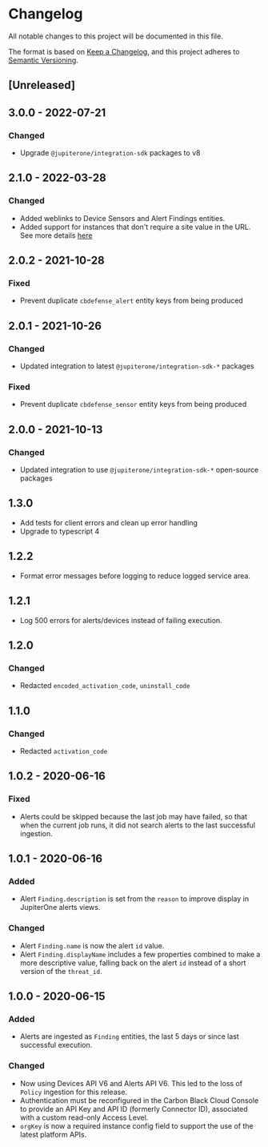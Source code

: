 # Changelog

All notable changes to this project will be documented in this file.

The format is based on [Keep a Changelog](https://keepachangelog.com/en/1.0.0/),
and this project adheres to
[Semantic Versioning](https://semver.org/spec/v2.0.0.html).

## [Unreleased]

## 3.0.0 - 2022-07-21

### Changed

- Upgrade `@jupiterone/integration-sdk` packages to v8

## 2.1.0 - 2022-03-28

### Changed

- Added weblinks to Device Sensors and Alert Findings entities.
- Added support for instances that don't require a site value in the URL. See
  more details
  [here](https://developer.carbonblack.com/reference/carbon-black-cloud/authentication/#building-your-base-urls)

## 2.0.2 - 2021-10-28

### Fixed

- Prevent duplicate `cbdefense_alert` entity keys from being produced

## 2.0.1 - 2021-10-26

### Changed

- Updated integration to latest `@jupiterone/integration-sdk-*` packages

### Fixed

- Prevent duplicate `cbdefense_sensor` entity keys from being produced

## 2.0.0 - 2021-10-13

### Changed

- Updated integration to use `@jupiterone/integration-sdk-*` open-source
  packages

## 1.3.0

- Add tests for client errors and clean up error handling
- Upgrade to typescript 4

## 1.2.2

- Format error messages before logging to reduce logged service area.

## 1.2.1

- Log 500 errors for alerts/devices instead of failing execution.

## 1.2.0

### Changed

- Redacted `encoded_activation_code`, `uninstall_code`

## 1.1.0

### Changed

- Redacted `activation_code`

## 1.0.2 - 2020-06-16

### Fixed

- Alerts could be skipped because the last job may have failed, so that when the
  current job runs, it did not search alerts to the last successful ingestion.

## 1.0.1 - 2020-06-16

### Added

- Alert `Finding.description` is set from the `reason` to improve display in
  JupiterOne alerts views.

### Changed

- Alert `Finding.name` is now the alert `id` value.
- Alert `Finding.displayName` includes a few properties combined to make a more
  descriptive value, falling back on the alert `id` instead of a short version
  of the `threat_id`.

## 1.0.0 - 2020-06-15

### Added

- Alerts are ingested as `Finding` entities, the last 5 days or since last
  successful execution.

### Changed

- Now using Devices API V6 and Alerts API V6. This led to the loss of `Policy`
  ingestion for this release.
- Authentication must be reconfigured in the Carbon Black Cloud Console to
  provide an API Key and API ID (formerly Connector ID), associated with a
  custom read-only Access Level.
- `orgKey` is now a required instance config field to support the use of the
  latest platform APIs.
